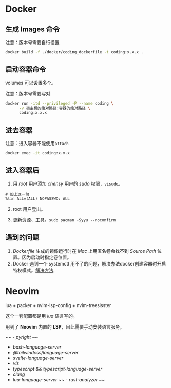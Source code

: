 
# Docker

## 生成 Images 命令

注意：版本号需要自行设置

```bash
docker build -f ./docker/coding_dockerfile -t coding:x.x.x .
```

## 启动容器命令

volumes 可以设置多个。

注意：版本号需要写对

```bash
docker run -itd --privileged -P --name coding \
      -v 宿主机的绝对路径:容器的绝对路径 \
      coding:x.x.x
```

## 进去容器

注意：进入容器不能使用```attach```

```bash
docker exec -it coding:x.x.x
```

## 进入容器后

1. 用 _root_ 用户添加 _chensy_ 用户的 _sudo_ 权限，`visudo`。

```shell
# 加上这一句
%lin ALL=(ALL) NOPASSWD: ALL
```

2. root 用户登出。

3. 更新资源、工具。```sudo pacman -Syyu --noconfirm```

## 遇到的问题

1. _Dockerfile_ 生成的镜像运行时在 _Mac_ 上用匿名卷会找不到 _Source Path_ 位置。因为启动时指定卷位置。
2. Docker 遇到一个 systemctl 用不了的问题，解决办法docker创建容器时开启特权模式。[解决方法](https://blog.csdn.net/zhangyuhaifa/article/details/119756642).

# Neovim

lua + packer + nvim-lsp-config + nvim-treesisster

这个一套配置都是用 _lua_ 语言写的。

用到了 **Neovim** 内置的 **LSP**，因此需要手动安装语言服务。

~~ - _pyright_ ~~
- _bash-language-server_
- _@tailwindcss/language-server_
- _svelte-language-server_
- _vls_
- _typescript && typescript-language-server_
- _clang_
- _lua-language-server_
~~ - _rust-analyzer_ ~~
